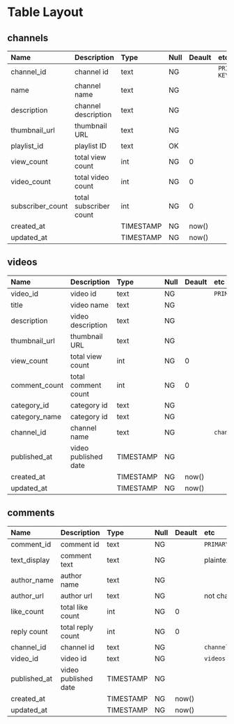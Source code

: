 # Table Layout
## channels
|Name|Description|Type|Null|Deault|etc|
|:--|:--|:--|:--|:--|:--|
|channel_id|channel id|text|NG||`PRIMARY KEY`|
|name|channel name|text|NG|||
|description|channel description|text|NG|||
|thumbnail_url|thumbnail URL|text|NG||
|playlist_id|playlist ID|text|OK||
|view_count|total view count|int|NG|0||
|video_count|total video count|int|NG|0||
|subscriber_count|total subscriber count|int|NG|0||
|created_at||TIMESTAMP|NG|now()||
|updated_at||TIMESTAMP|NG|now()||

## videos
|Name|Description|Type|Null|Deault|etc|
|:--|:--|:--|:--|:--|:--|
|video_id|video id|text|NG||`PRIMARY KEY`|
|title|video name|text|NG|||
|description|video description|text|NG|||
|thumbnail_url|thumbnail URL|text|NG||
|view_count|total view count|int|NG|0||
|comment_count|total comment count|int|NG|0||
|category_id|category id|text|NG|||
|category_name|category id|text|NG|||
|channel_id|channel name|text|NG||`channels.channel_id`|
|published_at|video published date|TIMESTAMP|NG|||
|created_at||TIMESTAMP|NG|now()||
|updated_at||TIMESTAMP|NG|now()||

## comments
|Name|Description|Type|Null|Deault|etc|
|:--|:--|:--|:--|:--|:--|
|comment_id|comment id|text|NG||`PRIMARY KEY`|
|text_display|comment text|text|NG||plaintext|
|author_name|author name|text|NG|||
|author_url|author url|text|NG||not channel id|
|like_count|total like count|int|NG|0||
|reply count|total reply count|int|NG|0||
|channel_id|channel id|text|NG||`channels.channel_id`|
|video_id|video id|text|NG||`videos.video_id`|
|published_at|video published date|TIMESTAMP|NG|||
|created_at||TIMESTAMP|NG|now()||
|updated_at||TIMESTAMP|NG|now()||
